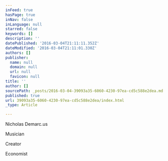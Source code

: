 ```yaml
---
inFeed: true
hasPage: true
inNav: false
inLanguage: null
starred: false
keywords: []
description: ''
datePublished: '2016-03-04T21:11:11.352Z'
dateModified: '2016-03-04T21:11:01.330Z'
authors: []
publisher:
  name: null
  domain: null
  url: null
  favicon: null
title: ''
author: []
sourcePath: _posts/2016-03-04-39093a35-6060-4230-97ea-cd5c588e2dea.md
published: true
url: 39093a35-6060-4230-97ea-cd5c588e2dea/index.html
_type: Article

---
```

Nicholas Demarc.us

Musician

Creator

Economist